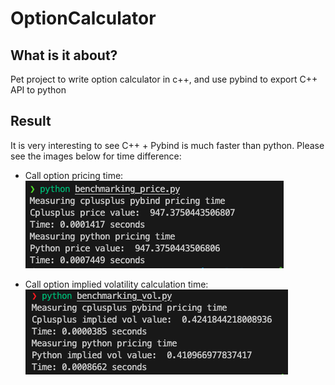# OptionCalculator

## What is it about?

Pet project to write option calculator in c++, and use pybind to export C++ API to python

## Result

It is very interesting to see C++ + Pybind is much faster than python. Please see the images below for time difference:

- Call option pricing time:
  ![Alt Text](https://github.com/lersonglim/OptionCalculator/blob/main/assets/price_time.png)

- Call option implied volatility calculation time:
  ![Alt Text](https://github.com/lersonglim/OptionCalculator/blob/main/assets/vol_time.png)
